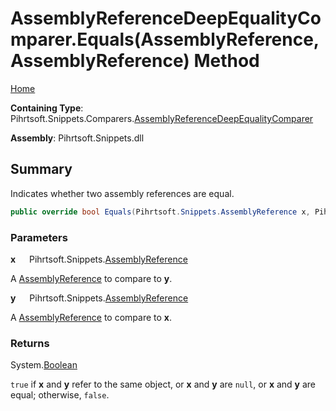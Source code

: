 # AssemblyReferenceDeepEqualityComparer\.Equals\(AssemblyReference, AssemblyReference\) Method

[Home](../../../../../README.md)

**Containing Type**: Pihrtsoft\.Snippets\.Comparers\.[AssemblyReferenceDeepEqualityComparer](../README.md)

**Assembly**: Pihrtsoft\.Snippets\.dll

## Summary

Indicates whether two assembly references are equal\.

```csharp
public override bool Equals(Pihrtsoft.Snippets.AssemblyReference x, Pihrtsoft.Snippets.AssemblyReference y)
```

### Parameters

**x** &emsp; Pihrtsoft\.Snippets\.[AssemblyReference](../../../AssemblyReference/README.md)

A [AssemblyReference](../../../AssemblyReference/README.md) to compare to **y**\.

**y** &emsp; Pihrtsoft\.Snippets\.[AssemblyReference](../../../AssemblyReference/README.md)

A [AssemblyReference](../../../AssemblyReference/README.md) to compare to **x**\.

### Returns

System\.[Boolean](https://docs.microsoft.com/en-us/dotnet/api/system.boolean)

`true` if **x** and **y** refer to the same object, or **x** and **y** are `null`, or **x** and **y** are equal; otherwise, `false`\.